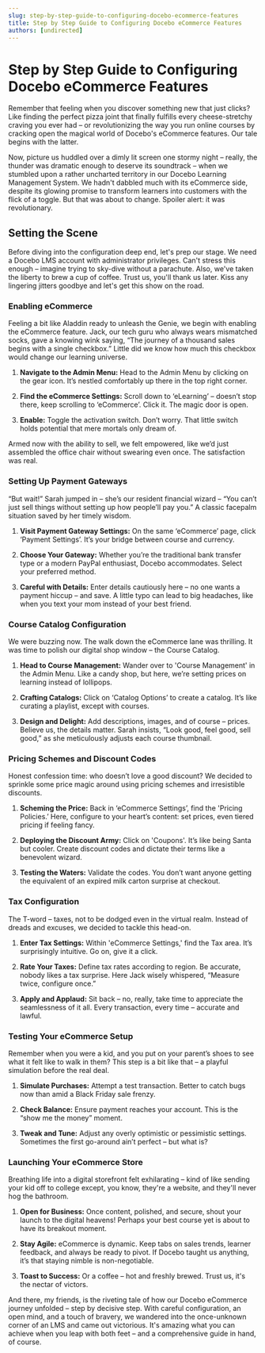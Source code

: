 ```yaml
---
slug: step-by-step-guide-to-configuring-docebo-ecommerce-features
title: Step by Step Guide to Configuring Docebo eCommerce Features
authors: [undirected]
---
```



# Step by Step Guide to Configuring Docebo eCommerce Features

Remember that feeling when you discover something new that just clicks? Like finding the perfect pizza joint that finally fulfills every cheese-stretchy craving you ever had – or revolutionizing the way you run online courses by cracking open the magical world of Docebo's eCommerce features. Our tale begins with the latter. 

Now, picture us huddled over a dimly lit screen one stormy night – really, the thunder was dramatic enough to deserve its soundtrack – when we stumbled upon a rather uncharted territory in our Docebo Learning Management System. We hadn't dabbled much with its eCommerce side, despite its glowing promise to transform learners into customers with the flick of a toggle. But that was about to change. Spoiler alert: it was revolutionary.

## Setting the Scene

Before diving into the configuration deep end, let's prep our stage. We need a Docebo LMS account with administrator privileges. Can't stress this enough – imagine trying to sky-dive without a parachute. Also, we've taken the liberty to brew a cup of coffee. Trust us, you'll thank us later. Kiss any lingering jitters goodbye and let's get this show on the road.

### Enabling eCommerce

Feeling a bit like Aladdin ready to unleash the Genie, we begin with enabling the eCommerce feature. Jack, our tech guru who always wears mismatched socks, gave a knowing wink saying, “The journey of a thousand sales begins with a single checkbox.” Little did we know how much this checkbox would change our learning universe.

1. **Navigate to the Admin Menu:** Head to the Admin Menu by clicking on the gear icon. It’s nestled comfortably up there in the top right corner.

2. **Find the eCommerce Settings:** Scroll down to ‘eLearning’ – doesn’t stop there, keep scrolling to ‘eCommerce’. Click it. The magic door is open.

3. **Enable:** Toggle the activation switch. Don’t worry. That little switch holds potential that mere mortals only dream of.

Armed now with the ability to sell, we felt empowered, like we’d just assembled the office chair without swearing even once. The satisfaction was real.

### Setting Up Payment Gateways

“But wait!” Sarah jumped in – she’s our resident financial wizard – “You can’t just sell things without setting up how people’ll pay you.” A classic facepalm situation saved by her timely wisdom.

1. **Visit Payment Gateway Settings:** On the same ‘eCommerce’ page, click ‘Payment Settings’. It’s your bridge between course and currency.

2. **Choose Your Gateway:** Whether you’re the traditional bank transfer type or a modern PayPal enthusiast, Docebo accommodates. Select your preferred method.

3. **Careful with Details:** Enter details cautiously here – no one wants a payment hiccup – and save. A little typo can lead to big headaches, like when you text your mom instead of your best friend.

### Course Catalog Configuration

We were buzzing now. The walk down the eCommerce lane was thrilling. It was time to polish our digital shop window – the Course Catalog.

1. **Head to Course Management:** Wander over to 'Course Management' in the Admin Menu. Like a candy shop, but here, we’re setting prices on learning instead of lollipops.

2. **Crafting Catalogs:** Click on ‘Catalog Options’ to create a catalog. It’s like curating a playlist, except with courses.

3. **Design and Delight:** Add descriptions, images, and of course – prices. Believe us, the details matter. Sarah insists, “Look good, feel good, sell good,” as she meticulously adjusts each course thumbnail.

### Pricing Schemes and Discount Codes

Honest confession time: who doesn’t love a good discount? We decided to sprinkle some price magic around using pricing schemes and irresistible discounts.

1. **Scheming the Price:** Back in ‘eCommerce Settings’, find the 'Pricing Policies.’ Here, configure to your heart’s content: set prices, even tiered pricing if feeling fancy.

2. **Deploying the Discount Army:** Click on 'Coupons'. It’s like being Santa but cooler. Create discount codes and dictate their terms like a benevolent wizard.

3. **Testing the Waters:** Validate the codes. You don’t want anyone getting the equivalent of an expired milk carton surprise at checkout.

### Tax Configuration

The T-word – taxes, not to be dodged even in the virtual realm. Instead of dreads and excuses, we decided to tackle this head-on.

1. **Enter Tax Settings:** Within 'eCommerce Settings,' find the Tax area. It’s surprisingly intuitive. Go on, give it a click.

2. **Rate Your Taxes:** Define tax rates according to region. Be accurate, nobody likes a tax surprise. Here Jack wisely whispered, “Measure twice, configure once.”

3. **Apply and Applaud:** Sit back – no, really, take time to appreciate the seamlessness of it all. Every transaction, every time – accurate and lawful.

### Testing Your eCommerce Setup

Remember when you were a kid, and you put on your parent’s shoes to see what it felt like to walk in them? This step is a bit like that – a playful simulation before the real deal.

1. **Simulate Purchases:** Attempt a test transaction. Better to catch bugs now than amid a Black Friday sale frenzy.

2. **Check Balance:** Ensure payment reaches your account. This is the “show me the money” moment.

3. **Tweak and Tune:** Adjust any overly optimistic or pessimistic settings. Sometimes the first go-around ain’t perfect – but what is?

### Launching Your eCommerce Store

Breathing life into a digital storefront felt exhilarating – kind of like sending your kid off to college except, you know, they're a website, and they'll never hog the bathroom. 

1. **Open for Business:** Once content, polished, and secure, shout your launch to the digital heavens! Perhaps your best course yet is about to have its breakout moment.

2. **Stay Agile:** eCommerce is dynamic. Keep tabs on sales trends, learner feedback, and always be ready to pivot. If Docebo taught us anything, it’s that staying nimble is non-negotiable.

3. **Toast to Success:** Or a coffee – hot and freshly brewed. Trust us, it's the nectar of victors.

And there, my friends, is the riveting tale of how our Docebo eCommerce journey unfolded – step by decisive step. With careful configuration, an open mind, and a touch of bravery, we wandered into the once-unknown corner of an LMS and came out victorious. It's amazing what you can achieve when you leap with both feet – and a comprehensive guide in hand, of course.